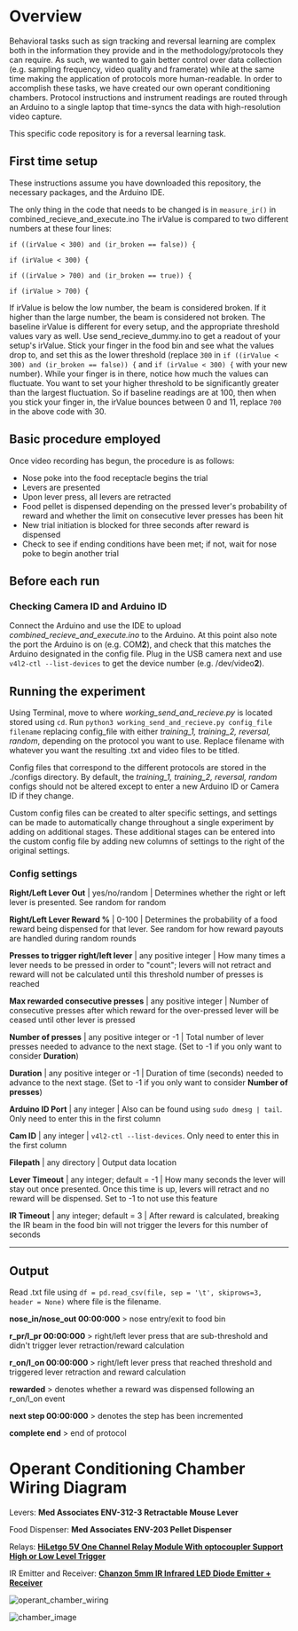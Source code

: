 # Overview
Behavioral tasks such as sign tracking and reversal learning are complex both in the information they provide and in the methodology/protocols they can require. As such, we wanted to gain better control over data collection (e.g. sampling frequency, video quality and framerate) while at the same time making the application of protocols more human-readable. In order to accomplish these tasks, we have created our own operant conditioning chambers. Protocol instructions and instrument readings are routed through an Arduino to a single laptop that time-syncs the data with high-resolution video capture. 

This specific code repository is for a reversal learning task.

## First time setup
These instructions assume you have downloaded this repository, the necessary packages, and the Arduino IDE. 

The only thing in the code that needs to be changed is in `measure_ir()` in combined_recieve_and_execute.ino
The irValue is compared to two different numbers at these four lines: 

`if ((irValue < 300) and (ir_broken == false)) {`

`if (irValue < 300) {`

`if ((irValue > 700) and (ir_broken == true)) {`

`if (irValue > 700) {`

If irValue is below the low number, the beam is considered broken. If it higher than the large number, the beam is considered not broken.
The baseline irValue is different for every setup, and the appropriate threshold values vary as well. Use send_recieve_dummy.ino to get a readout of your setup's irValue. Stick your finger in the food bin and see what the values drop to, and set this as the lower threshold (replace `300` in `if ((irValue < 300) and (ir_broken == false)) {` and `if (irValue < 300) {` with your new number). While your finger is in there, notice how much the values can fluctuate. You want to set your higher threshold to be significantly greater than the largest fluctuation. So if baseline readings are at 100, then when you stick your finger in, the irValue bounces between 0 and 11, replace `700` in the above code with 30. 

## Basic procedure employed

Once video recording has begun, the procedure is as follows:
- Nose poke into the food receptacle begins the trial
- Levers are presented
- Upon lever press, all levers are retracted
- Food pellet is dispensed depending on the pressed lever's probability of reward and whether the limit on consecutive lever presses has been hit
- New trial initiation is blocked for three seconds after reward is dispensed
- Check to see if ending conditions have been met; if not, wait for nose poke to begin another trial

## Before each run

### Checking Camera ID and Arduino ID
Connect the Arduino and use the IDE to upload *combined_recieve_and_execute.ino* to the Arduino. At this point also note the port the Arduino is on (e.g. COM**2**), and check that this matches the Arduino designated in the config file. Plug in the USB camera next and use `v4l2-ctl --list-devices` to get the device number (e.g. /dev/video**2**).

## Running the experiment
Using Terminal, move to where *working_send_and_recieve.py* is located stored using `cd`. Run `python3 working_send_and_recieve.py config_file filename` replacing config_file with either *training_1, training_2, reversal, random*, depending on the protocol you want to use. Replace filename with whatever you want the resulting .txt and video files to be titled. 

Config files that correspond to the different protocols are stored in the ./configs directory. By default, the *training_1, training_2, reversal, random* configs should not be altered except to enter a new Arduino ID or Camera ID if they change.

Custom config files can be created to alter specific settings, and settings can be made to automatically change throughout a single experiment by adding on additional stages. These additional stages can be entered into the custom config file by adding new columns of settings to the right of the original settings.

### Config settings 

**Right/Left Lever Out** | yes/no/random | Determines whether the right or left lever is presented. See random for random

**Right/Left Lever Reward %** | 0-100 | Determines the probability of a food reward being dispensed for that lever. See random for how reward payouts are handled during random rounds

**Presses to trigger right/left lever** | any positive integer | How many times a lever needs to be pressed in order to "count"; levers will not retract and reward will not be calculated until this threshold number of presses is reached

**Max rewarded consecutive presses** | any positive integer | Number of consecutive presses after which reward for the over-pressed lever will be ceased until other lever is pressed

**Number of presses** | any positive integer or -1 | Total number of lever presses needed to advance to the next stage. (Set to -1 if you only want to consider **Duration**)

**Duration** | any positive integer or -1 | Duration of time (seconds) needed to advance to the next stage. (Set to -1 if you only want to consider **Number of presses**)

**Arduino ID Port** | any integer | Also can be found using `sudo dmesg | tail`. Only need to enter this in the first column

**Cam ID** | any integer | `v4l2-ctl --list-devices`. Only need to enter this in the first column

**Filepath** | any directory | Output data location

**Lever Timeout** | any integer; default = -1 | How many seconds the lever will stay out once presented. Once this time is up, levers will retract and no reward will be dispensed. Set to -1 to not use this feature

**IR Timeout** | any integer; default = 3 | After reward is calculated, breaking the IR beam in the food bin will not trigger the levers for this number of seconds
____________________________________________________________________________________________________________________________

## Output 

Read .txt file using `df = pd.read_csv(file, sep = '\t', skiprows=3, header = None)` where file is the filename.

**nose_in/nose_out 00:00:000** > nose entry/exit to food bin

**r_pr/l_pr 00:00:000** > right/left lever press that are sub-threshold and didn't trigger lever retraction/reward calculation

**r_on/l_on 00:00:000** > right/left lever press that reached threshold and triggered lever retraction and reward calculation

**rewarded** > denotes whether a reward was dispensed following an r_on/l_on event

**next step 00:00:000** > denotes the step has been incremented

**complete end** > end of protocol

# Operant Conditioning Chamber Wiring Diagram

Levers: **Med Associates ENV-312-3 Retractable Mouse Lever**

Food Dispenser: **Med Associates ENV-203 Pellet Dispenser**

Relays: **[HiLetgo 5V One Channel Relay Module With optocoupler Support High or Low Level Trigger](https://www.amazon.com/HiLetgo-Channel-optocoupler-Support-Trigger/dp/B00LW15A4W)**

IR Emitter and Receiver: **[Chanzon 5mm IR Infrared LED Diode Emitter + Receiver](https://www.amazon.com/Emitter-Receiver-VS1838B-Infrared-Raspberry/dp/B07TLBJR5J?th=1)**

![operant_chamber_wiring](https://user-images.githubusercontent.com/118491380/227418044-cb065a87-e8b8-4a8a-904e-f67036c5ebf5.png)

![chamber_image](https://user-images.githubusercontent.com/118491380/227365957-fa8b2439-1884-4f26-b954-e5c664bc3012.jpg)

